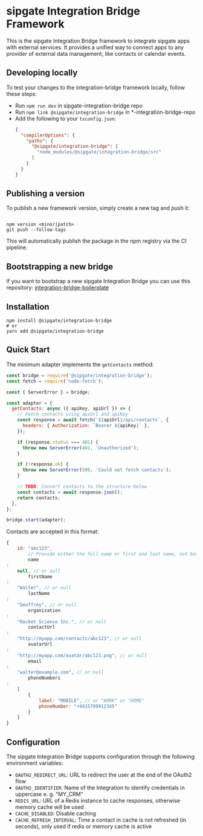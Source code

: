 # sipgate Integration Bridge Framework

This is the sipgate Integration Bridge framework to integrate sipgate apps with external services. It provides a unified
way to connect apps to any provider of external data management, like contacts or calendar events.

## Developing locally

To test your changes to the integration-bridge framework locally, follow these steps:

- Run `npm run dev` in sipgate-integration-bridge repo
- Run `npm link @sipgate/integration-bridge` in \*-integration-bridge-repo
- Add the following to your `tsconfig.json`:
  ```json
  {
    "compilerOptions": {
      "paths": {
        "@sipgate/integration-bridge": [
          "node_modules/@sipgate/integration-bridge/src"
        ]
      }
    }
  }
  ```

## Publishing a version

To publish a new framework version, simply create a new tag and push it:

```

npm version <minor|patch>
git push --follow-tags

```

This will automatically publish the package in the npm registry via the CI pipeline.

## Bootstrapping a new bridge

If you want to bootstrap a new sipgate Integration Bridge you can use this repository: [integration-bridge-boilerplate](https://github.com/sipgate/integration-bridge-boilerplate)

## Installation

```shell
npm install @sipgate/integration-bridge
# or
yarn add @sipgate/integration-bridge
```

## Quick Start

The minimum adapter implements the `getContacts` method:

```js
const bridge = require('@sipgate/integration-bridge');
const fetch = require('node-fetch');

const { ServerError } = bridge;

const adapter = {
  getContacts: async ({ apiKey, apiUrl }) => {
    // Fetch contacts using apiUrl and apiKey
    const response = await fetch(`${apiUrl}/api/contacts`, {
      headers: { Authorization: `Bearer ${apiKey}` },
    });

    if (response.status === 401) {
      throw new ServerError(401, 'Unauthorized');
    }

    if (!response.ok) {
      throw new ServerError(500, 'Could not fetch contacts');
    }

    // TODO: Convert contacts to the structure below
    const contacts = await response.json();
    return contacts;
  },
};

bridge.start(adapter);
```

Contacts are accepted in this format:

```js
{
    id: "abc123",
        // Provide either the full name or first and last name, not both
        name
:
    null, // or null
        firstName
:
    "Walter", // or null
        lastName
:
    "Geoffrey", // or null
        organization
:
    "Rocket Science Inc.", // or null
        contactUrl
:
    "http://myapp.com/contacts/abc123", // or null
        avatarUrl
:
    "http://myapp.com/avatar/abc123.png", // or null
        email
:
    "walter@example.com", // or null
        phoneNumbers
:
    [
        {
            label: "MOBILE", // or "WORK" or "HOME"
            phoneNumber: "+4915799912345"
        }
    ]
}
```

## Configuration

The sipgate Integration Bridge supports configuration through the following environment variables:

- `OAUTH2_REDIRECT_URL`: URL to redirect the user at the end of the OAuth2 flow
- `OAUTH2_IDENTIFIER`: Name of the Integration to identify credentials in uppercase e. g. "MY_CRM"
- `REDIS_URL`: URL of a Redis instance to cache responses, otherwise memory cache will be used
- `CACHE_DISABLED`: Disable caching
- `CACHE_REFRESH_INTERVAL`: Time a contact in cache is not refreshed (in seconds), only used if redis or memory cache is
  active
